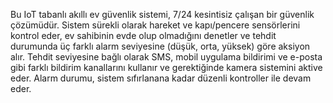 Bu IoT tabanlı akıllı ev güvenlik sistemi, 7/24 kesintisiz çalışan bir güvenlik çözümüdür. Sistem sürekli olarak hareket ve kapı/pencere sensörlerini kontrol eder, ev sahibinin evde olup olmadığını denetler ve tehdit durumunda üç farklı alarm seviyesine (düşük, orta, yüksek) göre aksiyon alır. Tehdit seviyesine bağlı olarak SMS, mobil uygulama bildirimi ve e-posta gibi farklı bildirim kanallarını kullanır ve gerektiğinde kamera sistemini aktive eder. Alarm durumu, sistem sıfırlanana kadar düzenli kontroller ile devam eder.